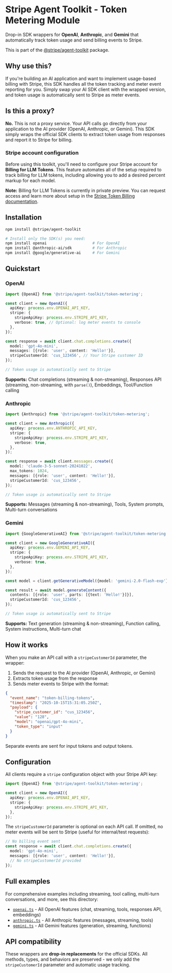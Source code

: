 # Stripe Agent Toolkit - Token Metering Module

Drop-in SDK wrappers for **OpenAI**, **Anthropic**, and **Gemini** that automatically track token usage and send billing events to Stripe.

This is part of the [@stripe/agent-toolkit](https://github.com/stripe/agent-toolkit) package.

## Why use this?

If you're building an AI application and want to implement usage-based billing with Stripe, this SDK handles all the token tracking and meter event reporting for you. Simply swap your AI SDK client with the wrapped version, and token usage is automatically sent to Stripe as meter events.

## Is this a proxy?

**No.** This is not a proxy service. Your API calls go directly from your application to the AI provider (OpenAI, Anthropic, or Gemini). This SDK simply wraps the official SDK clients to extract token usage from responses and report it to Stripe for billing.

### Stripe account configuration

Before using this toolkit, you'll need to configure your Stripe account for **Billing for LLM Tokens**. This feature automates all of the setup required to track billing for LLM tokens, including allowing you to add a desired percent markup for each model.

**Note:** Billing for LLM Tokens is currently in private preview. You can request access and learn more about setup in the [Stripe Token Billing documentation](https://docs.stripe.com/billing/token-billing).

## Installation

```bash
npm install @stripe/agent-toolkit

# Install only the SDK(s) you need:
npm install openai                    # For OpenAI
npm install @anthropic-ai/sdk         # For Anthropic
npm install @google/generative-ai     # For Gemini
```

## Quickstart

### OpenAI

```typescript
import {OpenAI} from '@stripe/agent-toolkit/token-metering';

const client = new OpenAI({
  apiKey: process.env.OPENAI_API_KEY,
  stripe: {
    stripeApiKey: process.env.STRIPE_API_KEY,
    verbose: true, // Optional: log meter events to console
  },
});

const response = await client.chat.completions.create({
  model: 'gpt-4o-mini',
  messages: [{role: 'user', content: 'Hello!'}],
  stripeCustomerId: 'cus_123456', // Your Stripe customer ID
});

// Token usage is automatically sent to Stripe
```

**Supports:** Chat completions (streaming & non-streaming), Responses API (streaming, non-streaming, with `parse()`), Embeddings, Tool/Function calling

### Anthropic

```typescript
import {Anthropic} from '@stripe/agent-toolkit/token-metering';

const client = new Anthropic({
  apiKey: process.env.ANTHROPIC_API_KEY,
  stripe: {
    stripeApiKey: process.env.STRIPE_API_KEY,
    verbose: true,
  },
});

const response = await client.messages.create({
  model: 'claude-3-5-sonnet-20241022',
  max_tokens: 1024,
  messages: [{role: 'user', content: 'Hello!'}],
  stripeCustomerId: 'cus_123456',
});

// Token usage is automatically sent to Stripe
```

**Supports:** Messages (streaming & non-streaming), Tools, System prompts, Multi-turn conversations

### Gemini

```typescript
import {GoogleGenerativeAI} from '@stripe/agent-toolkit/token-metering';

const client = new GoogleGenerativeAI({
  apiKey: process.env.GEMINI_API_KEY,
  stripe: {
    stripeApiKey: process.env.STRIPE_API_KEY,
    verbose: true,
  },
});

const model = client.getGenerativeModel({model: 'gemini-2.0-flash-exp'});

const result = await model.generateContent({
  contents: [{role: 'user', parts: [{text: 'Hello!'}]}],
  stripeCustomerId: 'cus_123456',
});

// Token usage is automatically sent to Stripe
```

**Supports:** Text generation (streaming & non-streaming), Function calling, System instructions, Multi-turn chat

## How it works

When you make an API call with a `stripeCustomerId` parameter, the wrapper:

1. Sends the request to the AI provider (OpenAI, Anthropic, or Gemini)
2. Extracts token usage from the response
3. Sends meter events to Stripe with the format:

```json
{
  "event_name": "token-billing-tokens",
  "timestamp": "2025-10-15T15:31:05.250Z",
  "payload": {
    "stripe_customer_id": "cus_123456",
    "value": "128",
    "model": "openai/gpt-4o-mini",
    "token_type": "input"
  }
}
```

Separate events are sent for input tokens and output tokens.

## Configuration

All clients require a `stripe` configuration object with your Stripe API key:

```typescript
import {OpenAI} from '@stripe/agent-toolkit/token-metering';

const client = new OpenAI({
  apiKey: process.env.OPENAI_API_KEY,
  stripe: {
    stripeApiKey: process.env.STRIPE_API_KEY,
  },
});
```

The `stripeCustomerId` parameter is optional on each API call. If omitted, no meter events will be sent to Stripe (useful for internal/test requests):

```typescript
// No billing event sent
const response = await client.chat.completions.create({
  model: 'gpt-4o-mini',
  messages: [{role: 'user', content: 'Hello!'}],
  // No stripeCustomerId provided
});
```

## Full examples

For comprehensive examples including streaming, tool calling, multi-turn conversations, and more, see this directory:

- [`openai.ts`](./openai.ts) - All OpenAI features (chat, streaming, tools, responses API, embeddings)
- [`anthropic.ts`](./anthropic.ts) - All Anthropic features (messages, streaming, tools)
- [`gemini.ts`](./gemini.ts) - All Gemini features (generation, streaming, functions)

## API compatibility

These wrappers are **drop-in replacements** for the official SDKs. All methods, types, and behaviors are preserved - we only add the `stripeCustomerId` parameter and automatic usage tracking.
